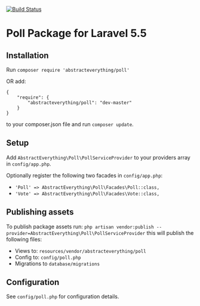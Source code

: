 [![Build Status](https://travis-ci.org/AbstractEverything/poll.svg?branch=master)](https://travis-ci.org/AbstractEverything/poll)

# Poll Package for Laravel 5.5

## Installation

Run `composer require 'abstracteverything/poll'`

OR add:

```
{
    "require": {
        "abstracteverything/poll": "dev-master"
    }
}
```

to your composer.json file and run `composer update`.

## Setup

Add `AbstractEverything\Poll\PollServiceProvider` to your providers array in `config/app.php`.

Optionally register the following two facades in `config/app.php`:

* `'Poll' => AbstractEverything\Poll\Facades\Poll::class,`
* `'Vote' => AbstractEverything\Poll\Facades\Vote::class,`

## Publishing assets

To publish package assets run: `php artisan vendor:publish --provider=AbstractEverything\Poll\PollServiceProvider` this will publish the following files:

* Views to: `resources/vendor/abstracteverything/poll`
* Config to: `config/poll.php`
* Migrations to `database/migrations`

## Configuration

See `config/poll.php` for configuration details.